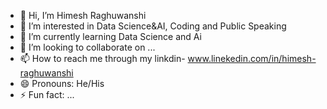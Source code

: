 - 👋 Hi, I’m Himesh Raghuwanshi
- 👀 I’m interested in  Data Science&AI, Coding and Public Speaking
- 🌱 I’m currently learning  Data Science and Ai
- 💞️ I’m looking to collaborate on ...
- 📫 How to reach me through my linkdin- www.linekedin.com/in/himesh-raghuwanshi                                        
- 😄 Pronouns: He/His
- ⚡ Fun fact: ...

<!---
himesh112005/himesh112005 is a ✨ special ✨ repository because its `README.md` (this file) appears on your GitHub profile.
You can click the Preview link to take a look at your changes.
--->
